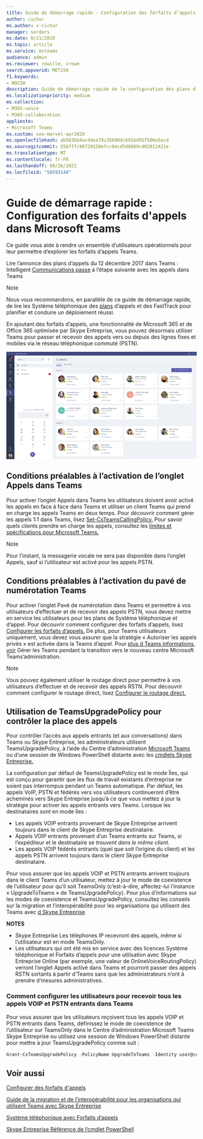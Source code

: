 ```yaml
---
title: Guide de démarrage rapide - Configuration des forfaits d’appels
author: cichur
ms.author: v-cichur
manager: serdars
ms.date: 8/21/2018
ms.topic: article
ms.service: msteams
audience: admin
ms.reviewer: rowille, crowe
search.appverid: MET150
f1.keywords:
- NOCSH
description: Guide de démarrage rapide de la configuration des plans d’appel Microsoft Teams vous pouvez rendre un ensemble d’utilisateurs opérationnel.
ms.localizationpriority: medium
ms.collection:
- M365-voice
- M365-collaboration
appliesto:
- Microsoft Teams
ms.custom: seo-marvel-apr2020
ms.openlocfilehash: ab563bb4acd4ea79c35b90dc691bd95f506e5acd
ms.sourcegitcommit: 556fffc96729150efcc04cd5d6069c402012421e
ms.translationtype: MT
ms.contentlocale: fr-FR
ms.lasthandoff: 08/26/2021
ms.locfileid: "58593148"
---
```

# <a name="quick-start-guide-configuring-calling-plans-in-microsoft-teams"></a>Guide de démarrage rapide : Configuration des forfaits d'appels dans Microsoft Teams

Ce guide vous aide à rendre un ensemble d’utilisateurs opérationnels pour leur permettre d’explorer les forfaits d’appels Teams.

Lire l’annonce des plans d’appels du 12 décembre 2017 dans Teams : Intelligent [Communications passe](https://aka.ms/ipyqus) à l’étape suivante avec les appels dans Teams

> [!NOTE]
> Nous vous recommandons, en parallèle de ce guide de démarrage rapide, de lire les Système téléphonique des [plans](calling-plan-landing-page.md) d’appels et des FastTrack pour planifier et conduire un déploiement réussi. [](https://aka.ms/cloudvoice)

En ajoutant des forfaits d’appels, une fonctionnalité de Microsoft 365 et de Office 365 optimisée par Skype Entreprise, vous pouvez désormais utiliser Teams pour passer et recevoir des appels vers ou depuis des lignes fixes et mobiles via le réseau téléphonique commuté (PSTN).

![Capture d’écran montrant la page Contacts dans Teams](media/Calling_in_Teams.png)
## <a name="prerequisites-for-enabling-the-calls-tab-in-teams"></a>Conditions préalables à l’activation **de l’onglet** Appels dans Teams
Pour activer  l’onglet Appels dans Teams les utilisateurs doivent avoir activé les appels en face à face dans Teams et utiliser un client Teams qui prend en charge les appels Teams en deux temps. Pour découvrir comment gérer les appels 1:1 dans Teams, lisez [Set-CsTeamsCallingPolicy.](/powershell/module/skype/set-csteamscallingpolicy) Pour savoir quels clients prendre en charge les appels, consultez les [limites et spécifications pour Microsoft Teams.](./limits-specifications-teams.md)

> [!NOTE]
> Pour l’instant, la messagerie vocale ne sera pas disponible dans l’onglet Appels, sauf si l’utilisateur est activé pour les appels PSTN. 

## <a name="prerequisites-for-enabling-the-dial-pad-in-teams"></a>Conditions préalables à l’activation **du pavé de numérotation** Teams
Pour activer  l’onglet Pavé de numérotation dans Teams et permettre à vos utilisateurs d’effectuer et de recevoir des appels PSTN, vous devez mettre en service les utilisateurs pour les plans de Système téléphonique et d’appel. Pour découvrir comment configurer des forfaits d’appels, lisez [Configurer les forfaits d’appels.](./set-up-calling-plans.md)
De plus, pour Teams utilisateurs uniquement, vous devez vous assurer que la stratégie « Autoriser les appels privés » est activée dans la Teams d’appel. Pour [plus d Teams informations, voir](./manage-teams-skypeforbusiness-admin-center.md) Gérer les Teams pendant la transition vers le nouveau centre Microsoft Teams’administration.
> [!NOTE]
> Vous pouvez également utiliser le routage direct pour permettre à vos utilisateurs d’effectuer et de recevoir des appels RSTN. Pour découvrir comment configurer le routage direct, lisez [Configurer le routage direct.](./direct-routing-configure.md)

## <a name="using-teamsupgradepolicy-to-control-where-calls-land"></a>Utilisation de TeamsUpgradePolicy pour contrôler la place des appels
Pour contrôler l’accès aux appels entrants (et aux conversations) dans Teams ou Skype Entreprise, les administrateurs utilisent TeamsUpgradePolicy, à l’aide du Centre d’administration [Microsoft Teams](https://aka.ms/teamsadmincenter) ou d’une session de Windows PowerShell distante avec les [cmdlets Skype Entreprise.](/powershell/module/skype)


La configuration par défaut de TeamsUpgradePolicy est le mode Îles, qui est conçu pour garantir que les flux de travail existants d’entreprise ne soient pas interrompus pendant un Teams automatique. Par défaut, les appels VoIP, PSTN et fédérés vers vos utilisateurs continueront d’être acheminés vers Skype Entreprise jusqu’à ce que vous mettez à jour la stratégie pour activer les appels entrants vers Teams.  Lorsque les destinataires sont en mode îles :

 - Les appels VOIP entrants provenant de Skype Entreprise arrivent toujours dans le client de Skype Entreprise destinataire.
 - Appels VOIP entrants provenant d’un Teams entrants sur Teams, si l’expéditeur et le destinataire se *trouvent dans le même client.*
 - Les appels VOIP fédérés entrants (quel que soit l’origine du client) et les appels PSTN arrivent toujours dans le client Skype Entreprise destinataire.
 
Pour vous assurer que les appels VOIP et PSTN entrants arrivent toujours dans le client Teams d’un utilisateur, mettez à jour le mode de coexistence de l’utilisateur pour qu’il soit TeamsOnly (c’est-à-dire, affectez-lui l’instance « UpgradeToTeams » de TeamsUpgradePolicy).  Pour plus d’informations sur les modes de coexistence et TeamsUpgradePolicy, consultez les conseils sur la migration et l’interopérabilité pour les organisations qui utilisent des Teams avec [d Skype Entreprise](./migration-interop-guidance-for-teams-with-skype.md)

**NOTES**
 - Skype Entreprise Les téléphones IP recevront des appels, même si l’utilisateur est en mode TeamsOnly.  
 - Les utilisateurs qui ont été mis en service avec des licences Système téléphonique et Forfaits d’appels pour une utilisation avec Skype Entreprise Online (par exemple, une valeur de OnlineVoiceRoutingPolicy) verront l’onglet Appels activé dans Teams et pourront passer des appels RSTN sortants à partir d’Teams sans que les administrateurs n’ont à prendre d’mesures administratives.


### <a name="how-to-configure-users-to-receive-all-incoming-voip-and-pstn-calls-in-teams"></a>Comment configurer les utilisateurs pour recevoir tous les appels VOIP et PSTN entrants dans Teams
Pour vous assurer que les utilisateurs reçoivent tous les appels VOIP et PSTN entrants dans Teams, définissez le mode de coexistence de l’utilisateur sur TeamsOnly dans le Centre d’administration Microsoft Teams Skype Entreprise ou utilisez une session de Windows PowerShell distante pour mettre à jour TeamsUpgradePolicy comme suit :

```powershell
Grant-CsTeamsUpgradePolicy -PolicyName UpgradeToTeams -Identity user@contoso.com
```

## <a name="see-also"></a>Voir aussi
[Configurer des forfaits d'appels](/SkypeForBusiness/what-are-calling-plans-in-office-365/set-up-calling-plans)

[Guide de la migration et de l’interopérabilité pour les organisations qui utilisent Teams avec Skype Entreprise](./migration-interop-guidance-for-teams-with-skype.md)

[Système téléphonique avec Forfaits d’appels](calling-plan-landing-page.md)

[Skype Entreprise Référence de l’cmdlet PowerShell](/powershell/module/skype)
